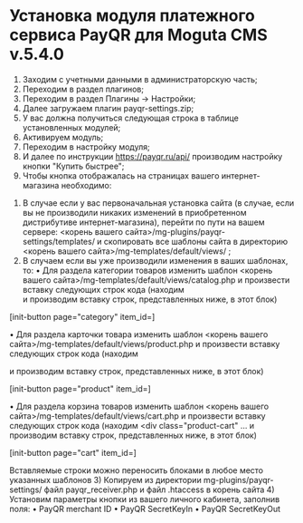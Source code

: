 # Установка модуля платежного сервиса PayQR для Moguta CMS v.5.4.0

1.	Заходим с учетными данными в администраторскую часть;
2.	Переходим в раздел плагинов;
3.	Переходим в раздел Плагины -> Настройки;
4.	Далее загружаем плагин payqr-settings.zip;
5.	У вас должна получиться следующая строка в таблице установленных модулей;
6.	Активируем модуль;
7.	Переходим в настройку модуля;
8.	И далее по инструкции https://payqr.ru/api/ производим настройку кнопки "Купить быстрее";
9.	Чтобы кнопка отображалась на страницах вашего интернет-магазина необходимо:

1)	В случае если у вас первоначальная установка сайта (в случае, если вы не производили никаких изменений в приобретенном дистрибутиве интернет-магазина), перейти по пути на вашем сервере: <корень вашего сайта>/mg-plugins/payqr-settings/templates/ и скопировать все шаблоны сайта в директорию <корень вашего сайта>/mg-templates/default/views/ ;
2)	В случаем если вы уже производили изменения в ваших шаблонах, то:
•	Для раздела категории товаров изменить шаблон <корень вашего сайта>/mg-templates/default/views/catalog.php и произвести вставку следующих строк кода (находим <div class="product-buttons"> и производим вставку строк, представленных ниже, в этот блок)
<?php if(class_exists('PayqrSettings')): ?>
[init-button page="category" item_id=<?php echo $item['id'] ?>]
<?php endif; ?>

•	Для раздела карточки товара изменить шаблон <корень вашего сайта>/mg-templates/default/views/product.php и произвести вставку следующих строк кода (находим <div class="buy-block-inner"> и производим вставку строк, представленных ниже, в этот блок)
<?php if(class_exists('PayqrSettings')): ?>
[init-button page="product" item_id=<?php echo $item['id'] ?>]
<?php endif; ?>

•	Для раздела корзина товаров изменить шаблон <корень вашего сайта>/mg-templates/default/views/cart.php и произвести вставку следующих строк кода (находим <div class="product-cart" … и производим вставку строк, представленных ниже, в этот блок)
<?php if(class_exists('PayqrSettings')): ?>
[init-button page="cart" item_id=<?php echo $item['id'] ?>]
<?php endif; ?>

Вставляемые строки можно переносить блоками в любое место указанных шаблонов
3)	Копируем из директории mg-plugins/payqr-settings/ файл payqr_receiver.php и файл .htaccess в корень сайта
4)	Установим параметры кнопки из вашего личного кабинета, заполнив поля:
•	PayQR merchant ID
•	PayQR SecretKeyIn
•	PayQR SecretKeyOut




